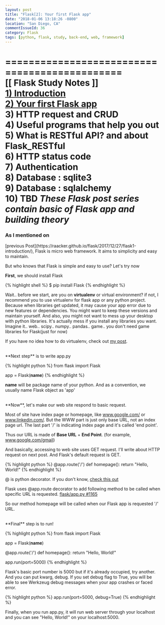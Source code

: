 ```yaml
---
layout: post
title: "Flask[2]: Your first Flask app"
date: "2018-01-06 13:18:26 -0800"
location: "San Diego, CA"
commentIssueId: 36
category: Flask
tags: [python, flask, study, back-end, web, framework]
---
```


==============================================<br/>
**[[ Flask Study Notes ]]**<br/>
[1) Introduction](https://raacker.github.io/flask/2017/12/27/flask1-introduction/)<br/>
**[2) Your first Flask app](https://raacker.github.io/flask/2018/01/06/flask2-your-first-flask-app/)<br/>**
3) HTTP request and CRUD<br/>
4) Useful programs that help you out<br/>
5) What is RESTful API? and about Flask_RESTful<br/>
6) HTTP status code<br/>
7) Authentication<br/>
8) Database : sqlite3<br/>
9) Database : sqlalchemy<br/>
10) TBD
*These Flask post series contain basic of Flask app and building theory*<br/>
==============================================

<h3>As I mentioned on</h3>
[previous Post](https://raacker.github.io/flask/2017/12/27/flask1-introduction/), Flask is micro web framework. It aims to simplicity and easy to maintain.

But who knows that Flask is simple and easy to use? Let's try now

**First**, we should install Flask

{% highlight shell %}
$ pip install Flask
{% endhighlight %}

Wait.. before we start, are you on **virtualenv** or virtual environment? if not, I recommend you to use virtualenv for flask app or any python project. Because when libraries get updated, it may cause your app error due to new features or dependencies. You might want to keep these versions and maintain yourself. And also, you might not want to mess up your desktop with python libraries. It's actually mess if you install any libraries you want. Imagine it.. web.. scipy.. numpy.. pandas.. game.. you don't need game libraries for Flask(just for now)

If you have no idea how to do virtualenv, check out [my post](https://raacker.github.io/python/2017/07/14/python-virtual-environment/).

<br/>
**Next step** is to write app.py

{% highlight python %}
from flask import Flask

app = Flask(__name__)
{% endhighlight %}

__name__ will be package name of your python. And as a convention, we usually name Flask object as 'app'

<br/>
**Now**, let's make our web site respond to basic request.

Most of site have index page or homepage, like www.google.com/ or www.linkedin.com/. But the WWW part is just only base URL, not an index page url. The last part '/' is indicating index page and it's called 'end point'.

Thus our URL is made of **Base URL** + **End Point**. (for example, www.google.com/gmail)

And basically, accessing to web site uses GET request. I'll write about HTTP request on next post. And Flask's default request is GET.

{% highlight python %}
@app.route('/')
def homepage():
    return "Hello, World!"
{% endhighlight %}

@ is python decorator. If you don't know, [check this out](https://www.python.org/dev/peps/pep-0318/)

Flask uses @app.route decorator to add following method to be called when specific URL is requested. [flask/app.py #1165](https://github.com/pallets/flask/blob/master/flask/app.py#L1165)

So our method homepage will be called when our Flask app is requested '/' URL.

<br/>
**Final** step is to run!

{% highlight python %}
from flask import Flask

app = Flask(__name__)

@app.route('/')
def homepage():
    return "Hello, World!"

app.run(port=5000)
{% endhighlight %}

Flask's basic port number is 5000 but if it's already occupied, try another. And you can put kwarg, debug. If you set debug flag to True, you will be able to see Werkzeug debug messages when your app crashes or faced error.

{% highlight python %}
app.run(port=5000, debug=True)
{% endhighlight %}

Finally, when you run app.py, it will run web server through your localhost and you can see "Hello, World!" on your localhost:5000.
